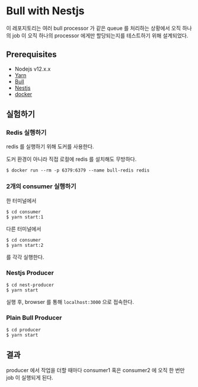 # Bull with Nestjs

이 레포지토리는 여러 bull processor 가 같은 queue 를 처리하는 상황에서 오직 하나의 job 이 오직 하나의 processor 에게만 할당되는지를 테스트하기 위해 설계되었다.  

## Prerequisites

- Nodejs v12.x.x
- [Yarn](https://yarnpkg.com/)
- [Bull](https://github.com/OptimalBits/bull)
- [Nestjs](https://nestjs.com/)
- [docker](https://www.docker.com/)

## 실험하기

### Redis 실행하기

redis 를 실행하기 위해 도커를 사용한다.

도커 환경이 아니라 직접 로컬에 redis 를 설치해도 무방하다. 

```shell
$ docker run --rm -p 6379:6379 --name bull-redis redis
```

### 2개의 consumer 실행하기

한 터미널에서

```shell
$ cd consumer
$ yarn start:1
```

다른 터미널에서

```shell
$ cd consumer
$ yarn start:2
```

를 각각 실행한다.

### Nestjs Producer

```shell
$ cd nest-producer
$ yarn start
```

실행 후, browser 를 통해 `localhost:3000` 으로 접속한다.

### Plain Bull Producer

```shell
$ cd producer
$ yarn start
```

## 결과

producer 에서 작업을 더할 때마다 consumer1 혹은 consumer2 에 오직 한 번만 job 이 실행되게 된다.
